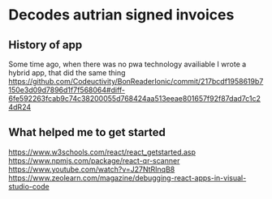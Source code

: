 # Decodes autrian signed invoices

## History of app

Some time ago, when there was no pwa technology availiable I wrote a hybrid app, that did the same thing https://github.com/Codeuctivity/BonReaderIonic/commit/217bcdf1958619b7150e3d09d7896d1f7f568064#diff-6fe592263fcab9c74c38200055d768424aa513eeae801657f92f87dad7c1c24dR24

## What helped me to get started

<https://www.w3schools.com/react/react_getstarted.asp>
<https://www.npmjs.com/package/react-qr-scanner>
<https://www.youtube.com/watch?v=J27NtRInqB8>
<https://www.zeolearn.com/magazine/debugging-react-apps-in-visual-studio-code>
